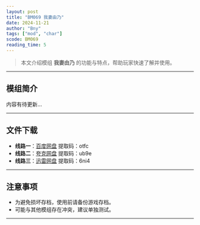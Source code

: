 ```yaml
---
layout: post
title: "BM069 我妻由乃"
date: 2024-11-21
author: "Bny"
tags: ["mod", "char"]
scode: BM069
reading_time: 5
---
```


> 本文介绍模组 **我妻由乃** 的功能与特点，帮助玩家快速了解并使用。

---

## 模组简介

内容有待更新...

---


## 文件下载
- **线路一**：[百度网盘](https://pan.baidu.com/s/1aB9yvu22TmCLCIyZuR36Lg?pwd=otfc)  提取码：otfc  
- **线路二**：[夸克网盘](https://pan.quark.cn/s/fd7345a67943?pwd=ub9e)  提取码：ub9e  
- **线路三**：[迅雷网盘](https://pan.xunlei.com/s/VOCCbbg8xnbF32yOtVooWBwUA1?pwd=6ni4)  提取码：6ni4  

---

## 注意事项
- 为避免损坏存档，使用前请备份游戏存档。
- 可能与其他模组存在冲突，建议单独测试。

---

